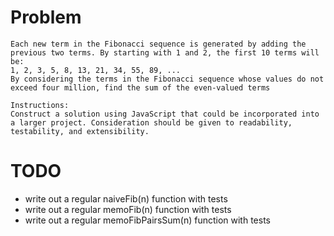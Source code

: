 # Problem

```
Each new term in the Fibonacci sequence is generated by adding the previous two terms. By starting with 1 and 2, the first 10 terms will be:
1, 2, 3, 5, 8, 13, 21, 34, 55, 89, ...
By considering the terms in the Fibonacci sequence whose values do not exceed four million, find the sum of the even-valued terms

Instructions:
Construct a solution using JavaScript that could be incorporated into a larger project. Consideration should be given to readability, testability, and extensibility.
```

# TODO

- write out a regular naiveFib(n) function with tests
- write out a regular memoFib(n) function with tests
- write out a regular memoFibPairsSum(n) function with tests
